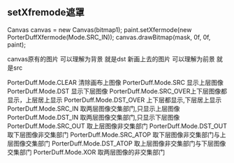 ## setXfremode遮罩
Canvas canvas = new Canvas(bitmap1);
paint.setXfermode(new PorterDuffXfermode(Mode.SRC_IN));
canvas.drawBitmap(mask, 0f, 0f, paint);

canvas原有的图片 可以理解为背景 就是dst
新画上去的图片 可以理解为前景 就是src

PorterDuff.Mode.CLEAR 清除画布上图像
PorterDuff.Mode.SRC 显示上层图像
PorterDuff.Mode.DST 显示下层图像
PorterDuff.Mode.SRC_OVER上下层图像都显示，上层居上显示
PorterDuff.Mode.DST_OVER 上下层都显示,下层居上显示
PorterDuff.Mode.SRC_IN 取两层图像交集部门,只显示上层图像
PorterDuff.Mode.DST_IN 取两层图像交集部门,只显示下层图像
PorterDuff.Mode.SRC_OUT 取上层图像非交集部门
PorterDuff.Mode.DST_OUT 取下层图像非交集部门
PorterDuff.Mode.SRC_ATOP 取下层图像非交集部门与上层图像交集部门
PorterDuff.Mode.DST_ATOP 取上层图像非交集部门与下层图像交集部门
PorterDuff.Mode.XOR 取两层图像的非交集部门
